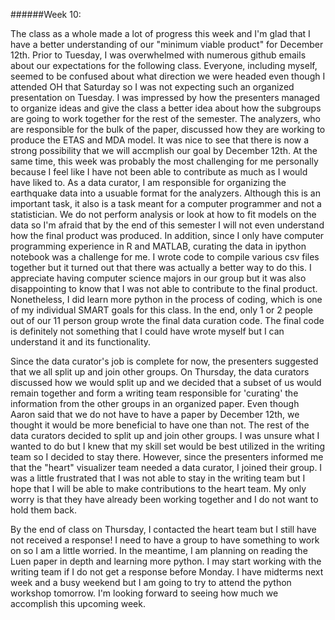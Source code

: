 ######Week 10:

The class as a whole made a lot of progress this week and I'm glad that I have a better understanding of our "minimum viable product" for December 12th. Prior to Tuesday, I was overwhelmed with numerous github emails about our expectations for the following class. Everyone, including myself, seemed to be confused about what direction we were headed even though I attended OH that Saturday so I was not expecting such an organized presentation on Tuesday. I was impressed by how the presenters managed to organize ideas and give the class a better idea about how the subgroups are going to work together for the rest of the semester. The analyzers, who are responsible for the bulk of the paper, discussed how they are working to produce the ETAS and MDA model. It was nice to see that there is now a strong possibility that we will accmplish our goal by December 12th. At the same time, this week was probably the most challenging for me personally because I feel like I have not been able to contribute as much as I would have liked to. As a data curator, I am responsible for organizing the earthquake data into a usuable format for the analyzers. Although this is an important task, it also is a task meant for a computer programmer and not a statistician. We do not perform analysis or look at how to fit models on the data so I'm afraid that by the end of this semester I will not even understand how the final product was produced. In addition, since I only have computer programming experience in R and MATLAB, curating the data in ipython notebook was a challenge for me. I wrote code to compile various csv files together but it turned out that there was actually a better way to do this. I appreciate having computer science majors in our group but it was also disappointing to know that I was not able to contribute to the final product. Nonetheless, I did learn more python in the process of coding, which is one of my individual SMART goals for this class. In the end, only 1 or 2 people out of our 11 person group wrote the final data curation code. The final code is definitely not something that I could have wrote myself but I can understand it and its functionality.
  
Since the data curator's job is complete for now, the presenters suggested that we all split up and join other groups. On Thursday, the data curators discussed how we would split up and we decided that a subset of us would remain together and form a writing team responsible for 'curating' the information from the other groups in an organized paper. Even though Aaron said that we do not have to have a paper by December 12th, we thought it would be more beneficial to have one than not. The rest of the data curators decided to split up and join other groups. I was unsure what I wanted to do but I knew that my skill set would be best utilized in the writing team so I decided to stay there. However, since the presenters informed me that the "heart" visualizer team needed a data curator, I joined their group. I was a little frustrated that I was not able to stay in the writing team but I hope that I will be able to make contributions to the heart team. My only worry is that they have already been working together and I do not want to hold them back. 
  
By the end of class on Thursday, I contacted the heart team but I still have not received a response! I need to have a group to have something to work on so I am a little worried. In the meantime, I am planning on reading the Luen paper in depth and learning more python. I may start working with the writing team if I do not get a response before Monday. I have midterms next week and a busy weekend but I am going to try to attend the python workshop tomorrow. I'm looking forward to seeing how much we accomplish this upcoming week.
